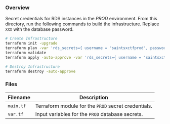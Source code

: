 ### Overview

Secret credentials for RDS instances in the *PROD* environment.  From this directory, run the following commands to build 
the infrastructure.  Replace `XXX` with the database password.

```bash
# Create Infrastructure
terraform init -upgrade
terraform plan -var 'rds_secrets={ username = "saintsxctfprod", password = "XXX" }'
terraform validate
terraform apply -auto-approve -var 'rds_secrets={ username = "saintsxctfprod", password = "XXX" }'

# Destroy Infrastructure
terraform destroy -auto-approve
```

### Files

| Filename            | Description                                                                                  |
|---------------------|----------------------------------------------------------------------------------------------|
| `main.tf`           | Terraform module for the `PROD` secret credentials.                                          |
| `var.tf`            | Input variables for the `PROD` database secrets.                                             |